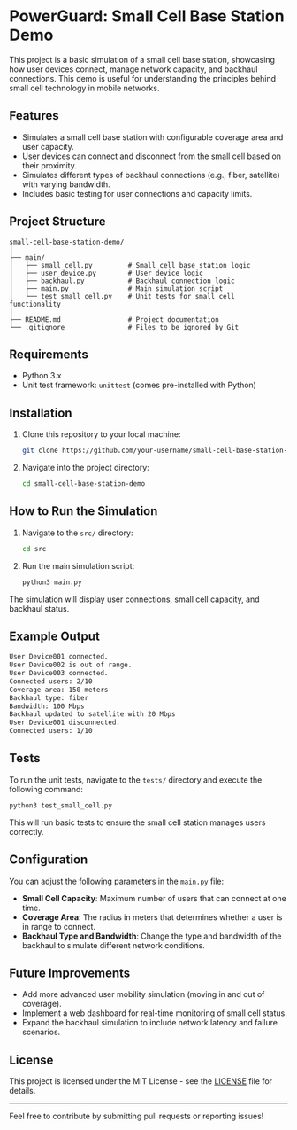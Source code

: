 
# PowerGuard: Small Cell Base Station Demo

This project is a basic simulation of a small cell base station, showcasing how user devices connect, manage network capacity, and backhaul connections. This demo is useful for understanding the principles behind small cell technology in mobile networks.

## Features
- Simulates a small cell base station with configurable coverage area and user capacity.
- User devices can connect and disconnect from the small cell based on their proximity.
- Simulates different types of backhaul connections (e.g., fiber, satellite) with varying bandwidth.
- Includes basic testing for user connections and capacity limits.

## Project Structure

```
small-cell-base-station-demo/
│
├── main/
│   ├── small_cell.py         # Small cell base station logic
│   ├── user_device.py        # User device logic
│   ├── backhaul.py           # Backhaul connection logic
│   ├── main.py               # Main simulation script
│   └── test_small_cell.py    # Unit tests for small cell functionality
│
├── README.md                 # Project documentation
└── .gitignore                # Files to be ignored by Git
```

## Requirements

- Python 3.x
- Unit test framework: `unittest` (comes pre-installed with Python)

## Installation

1. Clone this repository to your local machine:
   ```bash
   git clone https://github.com/your-username/small-cell-base-station-demo.git
   ```
2. Navigate into the project directory:
   ```bash
   cd small-cell-base-station-demo
   ```

## How to Run the Simulation

1. Navigate to the `src/` directory:
   ```bash
   cd src
   ```

2. Run the main simulation script:
   ```bash
   python3 main.py
   ```

The simulation will display user connections, small cell capacity, and backhaul status.

## Example Output

```bash
User Device001 connected.
User Device002 is out of range.
User Device003 connected.
Connected users: 2/10
Coverage area: 150 meters
Backhaul type: fiber
Bandwidth: 100 Mbps
Backhaul updated to satellite with 20 Mbps
User Device001 disconnected.
Connected users: 1/10
```

## Tests

To run the unit tests, navigate to the `tests/` directory and execute the following command:

```bash
python3 test_small_cell.py
```

This will run basic tests to ensure the small cell station manages users correctly.

## Configuration

You can adjust the following parameters in the `main.py` file:

- **Small Cell Capacity**: Maximum number of users that can connect at one time.
- **Coverage Area**: The radius in meters that determines whether a user is in range to connect.
- **Backhaul Type and Bandwidth**: Change the type and bandwidth of the backhaul to simulate different network conditions.

## Future Improvements

- Add more advanced user mobility simulation (moving in and out of coverage).
- Implement a web dashboard for real-time monitoring of small cell status.
- Expand the backhaul simulation to include network latency and failure scenarios.

## License

This project is licensed under the MIT License - see the [LICENSE](LICENSE) file for details.

---

Feel free to contribute by submitting pull requests or reporting issues!
